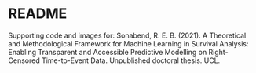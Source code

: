 # README

Supporting code and images for:
Sonabend, R. E. B. (2021). A Theoretical and Methodological Framework for Machine Learning in Survival Analysis: Enabling Transparent and Accessible Predictive Modelling on Right-Censored Time-to-Event Data. Unpublished doctoral thesis. UCL.
